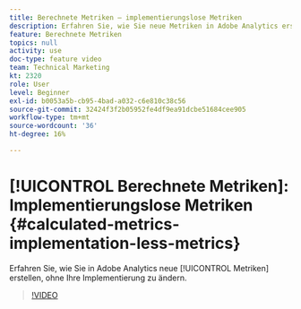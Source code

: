 ```yaml
---
title: Berechnete Metriken – implementierungslose Metriken
description: Erfahren Sie, wie Sie neue Metriken in Adobe Analytics erstellen, ohne Ihre Implementierung zu ändern.
feature: Berechnete Metriken
topics: null
activity: use
doc-type: feature video
team: Technical Marketing
kt: 2320
role: User
level: Beginner
exl-id: b0053a5b-cb95-4bad-a032-c6e810c38c56
source-git-commit: 32424f3f2b05952fe4df9ea91dcbe51684cee905
workflow-type: tm+mt
source-wordcount: '36'
ht-degree: 16%

---
```


# [!UICONTROL Berechnete Metriken]: Implementierungslose Metriken {#calculated-metrics-implementation-less-metrics}

Erfahren Sie, wie Sie in Adobe Analytics neue [!UICONTROL Metriken] erstellen, ohne Ihre Implementierung zu ändern.

>[!VIDEO](https://video.tv.adobe.com/v/25407/?quality=12)
